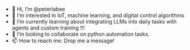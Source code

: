 - 👋 Hi, I’m @peterlabee
- 👀 I’m interested in IoT, machine learning, and digital control algorithms
- 🌱 I’m currently learning about integrating LLMs into daily tasks with agents and custom training !!!  
- 💞️ I’m looking to collaborate on python automation tasks.
- 📫 How to reach me: Drop me a message!

<!---
peterlabee/peterlabee is a ✨ special ✨ repository because its `README.md` (this file) appears on your GitHub profile.
You can click the Preview link to take a look at your changes.
--->
